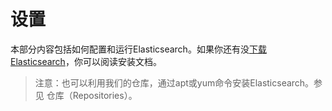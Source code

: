 # 设置

本部分内容包括如何配置和运行Elasticsearch。如果你还有没[下载Elasticsearch](https://www.elastic.co/downloads)，你可以阅读安装文档。

> 注意：也可以利用我们的仓库，通过apt或yum命令安装Elasticsearch。参见 仓库（Repositories）。

